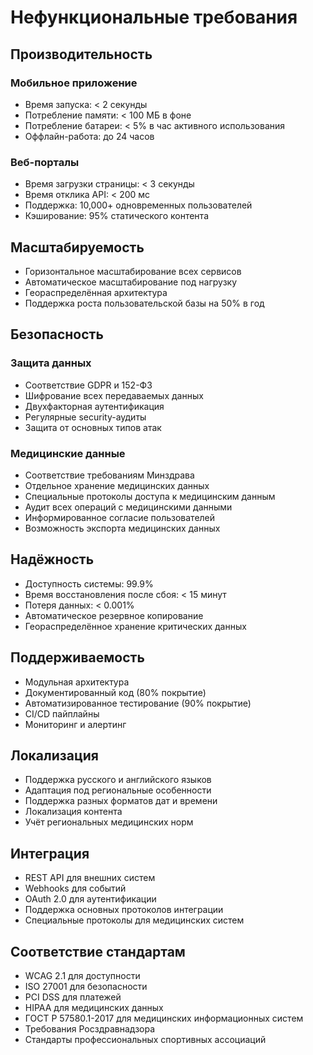 # Нефункциональные требования

## Производительность
### Мобильное приложение
- Время запуска: < 2 секунды
- Потребление памяти: < 100 МБ в фоне
- Потребление батареи: < 5% в час активного использования
- Оффлайн-работа: до 24 часов

### Веб-порталы
- Время загрузки страницы: < 3 секунды
- Время отклика API: < 200 мс
- Поддержка: 10,000+ одновременных пользователей
- Кэширование: 95% статического контента

## Масштабируемость
- Горизонтальное масштабирование всех сервисов
- Автоматическое масштабирование под нагрузку
- Геораспределённая архитектура
- Поддержка роста пользовательской базы на 50% в год

## Безопасность
### Защита данных
- Соответствие GDPR и 152-ФЗ
- Шифрование всех передаваемых данных
- Двухфакторная аутентификация
- Регулярные security-аудиты
- Защита от основных типов атак

### Медицинские данные
- Соответствие требованиям Минздрава
- Отдельное хранение медицинских данных
- Специальные протоколы доступа к медицинским данным
- Аудит всех операций с медицинскими данными
- Информированное согласие пользователей
- Возможность экспорта медицинских данных

## Надёжность
- Доступность системы: 99.9%
- Время восстановления после сбоя: < 15 минут
- Потеря данных: < 0.001%
- Автоматическое резервное копирование
- Геораспределённое хранение критических данных

## Поддерживаемость
- Модульная архитектура
- Документированный код (80% покрытие)
- Автоматизированное тестирование (90% покрытие)
- CI/CD пайплайны
- Мониторинг и алертинг

## Локализация
- Поддержка русского и английского языков
- Адаптация под региональные особенности
- Поддержка разных форматов дат и времени
- Локализация контента
- Учёт региональных медицинских норм

## Интеграция
- REST API для внешних систем
- Webhooks для событий
- OAuth 2.0 для аутентификации
- Поддержка основных протоколов интеграции
- Специальные протоколы для медицинских систем

## Соответствие стандартам
- WCAG 2.1 для доступности
- ISO 27001 для безопасности
- PCI DSS для платежей
- HIPAA для медицинских данных
- ГОСТ Р 57580.1-2017 для медицинских информационных систем
- Требования Росздравнадзора
- Стандарты профессиональных спортивных ассоциаций 